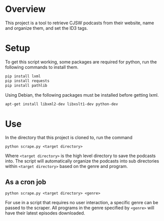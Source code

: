 # Overview
This project is a tool to retrieve CJSW podcasts from their website, name and
organize them, and set the ID3 tags.

# Setup
To get this script working, some packages are required for python, 
run the following commands to install them.

```python
pip install lxml
pip install requests
pip install pathlib
```


Using Debian, the following packages must be installed before getting lxml.

```bash
apt-get install libxml2-dev libxslt1-dev python-dev
```

# Use
In the directory that this project is cloned to, run the command

```
python scrape.py <target directory>
```

Where ```<target directory>``` is the high level directory to save the podcasts
into. The script will automatically organize the podcasts into sub directories
within ```<target directory>``` based on the genre and program.

## As a cron job
```
python scrape.py <target directory> <genre>
```

For use in a script that requires no user interaction, a specific genre can be
passed to the scraper. All programs in the genre specified by ```<genre>``` will
have their latest episodes downloaded.